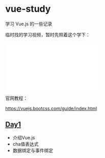 # vue-study

学习 Vue.js 的一些记录

临时找的学习视频，暂时先照着这个学下：

<iframe src="//player.bilibili.com/player.html?aid=97882616&bvid=BV1YE411A746&cid=167227350&page=7" scrolling="no" border="0" frameborder="no" framespacing="0" allowfullscreen="true"> </iframe>

官网教程：

https://vuejs.bootcss.com/guide/index.html

## [Day1](./Day1/README.md)

- 介绍Vue.js
- cha值表达式
- 数据绑定与事件绑定

